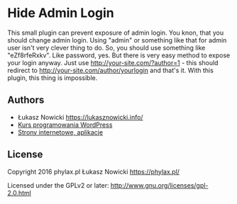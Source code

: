 # Hide Admin Login

This small plugin can prevent exposure of admin login. You knon, that you should change admin login. Using "admin" or something like that for admin user isn't very clever thing to do. So, you should use something like "eZf8rfeRxkv". Like password, yes. But there is very easy method to expose your login anyway. Just use http://your-site.com/?author=1 - this should redirect to http://your-site.com/author/yourlogin and that's it. With this plugin, this thing is impossible.

## Authors
* Łukasz Nowicki <https://lukasznowicki.info/>
* [Kurs programowania WordPress](https://wpkurs.pl/)
* [Strony internetowe, aplikacje](https://phylax.pl/)



## License
Copyright 2016 phylax.pl Łukasz Nowicki
<https://phylax.pl/>

Licensed under the GPLv2 or later: <http://www.gnu.org/licenses/gpl-2.0.html>
